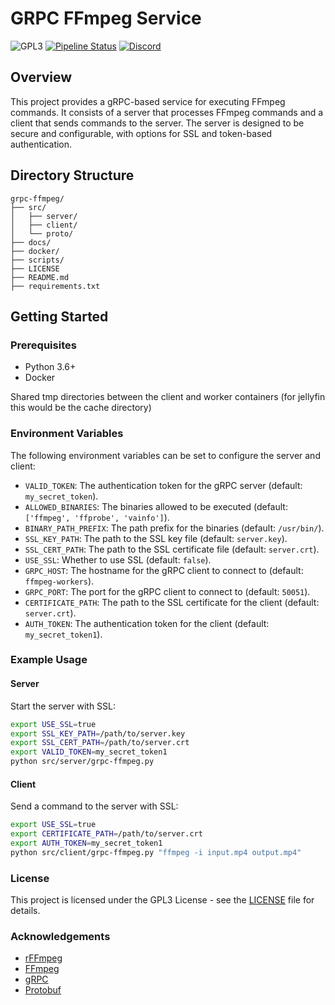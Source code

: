 # GRPC FFmpeg Service

![GPL3](https://img.shields.io/badge/license-GPLv3-blue) [![Pipeline Status](https://ci.cluster.lan.crystalnet.org/api/badges/10/status.svg)](https://ci.cluster.lan.crystalnet.org/repos/10) [![Discord](https://dcbadge.limes.pink/api/server/Yj5AYwcGXu?style=flat)](https://discord.gg/Yj5AYwcGXu)
## Overview

This project provides a gRPC-based service for executing FFmpeg commands. It consists of a server that processes FFmpeg commands and a client that sends commands to the server. The server is designed to be secure and configurable, with options for SSL and token-based authentication.

## Directory Structure

```
grpc-ffmpeg/
├── src/
│   ├── server/
│   ├── client/
│   └── proto/
├── docs/
├── docker/
├── scripts/
├── LICENSE
├── README.md
├── requirements.txt
```

## Getting Started

### Prerequisites

- Python 3.6+
- Docker

Shared tmp directories between the client and worker containers (for jellyfin this would be the cache directory)

### Environment Variables

The following environment variables can be set to configure the server and client:

- `VALID_TOKEN`: The authentication token for the gRPC server (default: `my_secret_token`).
- `ALLOWED_BINARIES`: The binaries allowed to be executed (default: `['ffmpeg', 'ffprobe', 'vainfo']`).
- `BINARY_PATH_PREFIX`: The path prefix for the binaries (default: `/usr/bin/`).
- `SSL_KEY_PATH`: The path to the SSL key file (default: `server.key`).
- `SSL_CERT_PATH`: The path to the SSL certificate file (default: `server.crt`).
- `USE_SSL`: Whether to use SSL (default: `false`).
- `GRPC_HOST`: The hostname for the gRPC client to connect to (default: `ffmpeg-workers`).
- `GRPC_PORT`: The port for the gRPC client to connect to (default: `50051`).
- `CERTIFICATE_PATH`: The path to the SSL certificate for the client (default: `server.crt`).
- `AUTH_TOKEN`: The authentication token for the client (default: `my_secret_token1`).

### Example Usage

#### Server

Start the server with SSL:

```bash
export USE_SSL=true
export SSL_KEY_PATH=/path/to/server.key
export SSL_CERT_PATH=/path/to/server.crt
export VALID_TOKEN=my_secret_token1
python src/server/grpc-ffmpeg.py
```

#### Client

Send a command to the server with SSL:

```bash
export USE_SSL=true
export CERTIFICATE_PATH=/path/to/server.crt
export AUTH_TOKEN=my_secret_token1
python src/client/grpc-ffmpeg.py "ffmpeg -i input.mp4 output.mp4"
```

### License

This project is licensed under the GPL3 License - see the [LICENSE](LICENSE) file for details.

### Acknowledgements

- [rFFmpeg](https://github.com/joshuaboniface/rffmpeg)
- [FFmpeg](https://ffmpeg.org/)
- [gRPC](https://grpc.io/)
- [Protobuf](https://developers.google.com/protocol-buffers)
